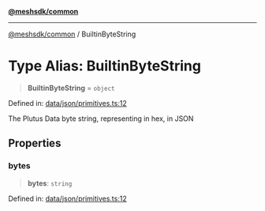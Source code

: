 [**@meshsdk/common**](../README.md)

***

[@meshsdk/common](../globals.md) / BuiltinByteString

# Type Alias: BuiltinByteString

> **BuiltinByteString** = `object`

Defined in: [data/json/primitives.ts:12](https://github.com/MeshJS/mesh/blob/1abde1553cbd7cf2cf4e40197fc0de9e4a7d0f49/packages/mesh-common/src/data/json/primitives.ts#L12)

The Plutus Data byte string, representing in hex, in JSON

## Properties

### bytes

> **bytes**: `string`

Defined in: [data/json/primitives.ts:12](https://github.com/MeshJS/mesh/blob/1abde1553cbd7cf2cf4e40197fc0de9e4a7d0f49/packages/mesh-common/src/data/json/primitives.ts#L12)
